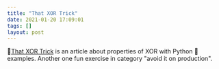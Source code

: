 ```yaml
---
title: "That XOR Trick"
date: 2021-01-20 17:09:01
tags: []
layout: post
---
```


📄[That XOR Trick](https://florian.github.io/xor-trick/) is an article about properties of XOR with Python 🐍 examples. Another one fun exercise in category "avoid it on production".
